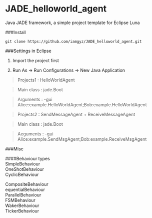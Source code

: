 # JADE_helloworld_agent
Java JADE framework, a simple project template for Eclipse Luna

###Install

`git clone https://github.com/iamgyz/JADE_helloworld_agent.git`

###Settings in Eclipse

1. Import the project first

2. Run As -> Run Configurations -> New Java Application



> Projects1 : HelloWorldAgent

> Main class : jade.Boot

> Arguments : -gui Alice:example.HelloWorldAgent;Bob:example.HelloWorldAgent


> Projects2 : SendMessageAgent + ReceiveMessageAgent  

> Main class : jade.Boot

> Aeguments : -gui Alice:example.SendMsgAgent;Bob:example.ReceiveMsgAgent

###Misc  

####Behaviour types  
SimpleBehaviour  
OneShotBehaviour  
CyclicBehaviour  

CompositeBehaviour  
equentialBehaviour  
ParallelBehaviour  
FSMBehaviour  
WakerBehaviour  
TickerBehaviour  


